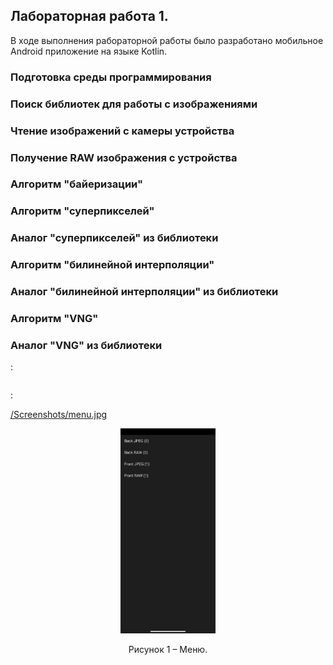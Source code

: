 ## Лабораторная работа 1.

В ходе выполнения рабораторной работы было разработано мобильное Android приложение на языке Kotlin.

### Подготовка среды программирования

### Поиск библиотек для работы с изображениями

### Чтение изображений с камеры устройства

### Получение RAW изображения с устройства

### Алгоритм "байеризации"

### Алгоритм "суперпикселей"

### Аналог "суперпикселей" из библиотеки

### Алгоритм "билинейной интерполяции"

### Аналог "билинейной интерполяции" из библиотеки

### Алгоритм "VNG"

### Аналог "VNG" из библиотеки

:
```

```
: 

[/Screenshots/menu.jpg](https://github.com/m-aks/imageProcessing/blob/main/Practice01/Screenshots/menu.jpg)
<div align="center">
  <img src="https://github.com/m-aks/imageProcessing/blob/main/Practice01/Screenshots/menu.jpg" width="30%"/>
  
  Рисунок 1 – Меню.
</div>
